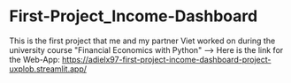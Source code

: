 # First-Project_Income-Dashboard
This is the first project that me and my partner Viet worked on during the university course "Financial Economics with Python"
--> Here is the link for the Web-App: 
https://adielx97-first-project-income-dashboard-project-uxplob.streamlit.app/
